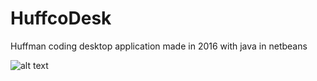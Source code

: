 # HuffcoDesk
Huffman coding desktop application made in 2016 with java in netbeans

![alt text](https://lh3.googleusercontent.com/mE5E8R_SWL7qLG8ETekKQ3nh6u8POkST7zxKbkeVKqVUns30s8SczY2efgrpX73Qc_-YjRGD-q1hfH7QP3aJJf4SmoVhalXz2vr8uuxIsER0vXFyt1KsfNzWxKSzYHWH3XAKY45vLI0wDa647OJfrukduGtDmKiVHQVJKwufaBoR_wXIwpVsFpNzOT24IvbkuSFNG_DMtPogz9u_iBt4ycVTL391LnSITsTEdrpdqJnbI7fC2OFcP9Z-LL_JwikxQcMQplyCzY8CnM_Ml-0cOEeHPiOoV4ktkgMayb8Ts-n-xab2aLl2PxuZLfWlsT8pxHCOw5THmlHNbQh1X_9j32ashiy9wVkhMGFcsPcKasWNz1nuYkSHKCrT5_EWV8LmPVgJA0Vo-jKp3bN2Ou-6juhRovDAKSMfkkYvycHfUWH7K_iRzZYOEHpf0VO6N9ArWEBEMiP961BMlU7cLiEAkVPp9OKFI2IIebWSBqRaY5XG_aLPOe8dehaSWMYJLEWK26fgJavr3Fev42EIHERKdCaFCSjmV-jE4Cj8V0ncupdM-y2cDqHcmu-dED3LwxGPAZU720o2YKWCucL_zUdg4HutzcYMG7z0x-Cb7oYTqtTDxcrPTSldvK3IzubVvrooOAP3S-6gCraqACmlHj66499BuVZLMNM=w843-h376-no)
